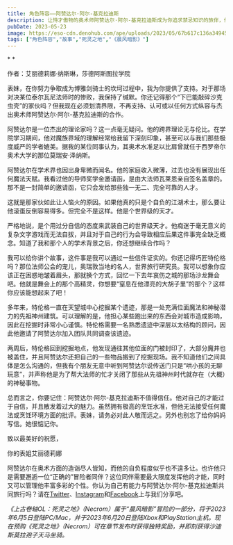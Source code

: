 ```yaml
---
title: 角色阵容——阿赞达尔·阿尔-基克拉迪斯
description: 让恃才傲物的奥术师阿赞达尔·阿尔-基克拉迪斯成为你追求禁忌知识的旅伴，他是你可以在即将到来的《死灵之地》（Necrom）章节中招募的两位新伙伴之一。
pubDate: 2023-05-23
image: https://eso-cdn.denohub.com/ape/uploads/2023/05/67b617c136a349457696502ac1d71d43.jpg
tags: ["角色阵容","故事","死灵之地","《晨风暗影》"]
---
```


* *

作者：艾丽德莉娜·纳斯琳，莎德阿斯图拉学院

表妹，在你努力争取成为博雅剑骑士的坎坷过程中，我为你提供了支持。对于那场对决某位泰尔瓦尼法师时的惨败，我保持了缄默。你还记得那个“下巴能敲碎沙克虫壳”的家伙吗？但我现在必须划清界限，不再支持、认可或以任何方式纵容与杰出奥术师阿赞达尔·阿尔-基克拉迪斯的合作。

阿赞达尔是一位杰出的理论家吗？这一点毫无疑问。他的跨界理论无与伦比。在学院学习期间，他对魔族界域的理解经常给我留下深刻印象，甚至可以与我们那些极度威严的学者媲美。据我的某位同事认为，其奥术水准足以比肩曾就任于西罗帝尔奥术大学的那位莫瑞安·泽纳斯。

阿赞达尔在学术界也因出身卑微而闻名。他的家庭收入微薄，过去也没有展现出任何魔法天赋。我看过他的导师奖学金邀请函，是由大法师瓦莱恩亲自签名盖章的。那不是一封简单的邀请函，它只会发给那些独一无二、完全可靠的人才。

这就是那家伙如此让人恼火的原因。如果他真的只是个自负的江湖术士，那么要让他滚蛋反倒容易得多。但完全不是这样。他是个世界级的天才。

严格地说，是个用过分自信的态度来武装自己的世界级天才。他痴迷于毫无意义的复杂文字游戏而无法自拔，并且对于自己的行为会导致相应后果这件事完全缺乏概念。知道了我和那个人的学术背景之后，你还想继续合作吗？

我可以给你讲个故事，这件事是我可以通过一些信件证实的。你还记得巧匠特伦格吗？那位法师公会的宠儿，奥瑞敦当地的名人，世界旅行研究员。我可以想象你应该正在困惑地皱着眉头，那就换个方式，回忆一下去年哀伤之城的那场沙龙舞会吧。他就是舞会上的那个高精灵，你想要“窒息在他漂亮的大胡子里”的那个？这样你应该能想起来了吧！

多年来，特伦格一直在天望城中心挖掘某个遗迹，那是一处充满位面魔法和神秘潜力的先祖神州建筑。可以理解的是，他担心某些跑出来的东西会对城市造成影响，因此在挖掘时非常小心谨慎。特伦格需要一名熟悉遗迹中深层以太结构的顾问，因此他邀请了阿赞达尔加入团队共同调查该遗迹。

两周后，特伦格回到挖掘地点，他发现通往其他位面的门被封印了，大部分魔井也被盖住，并且阿赞达尔还把自己的一些物品搬到了挖掘现场。我不知道他们之间具体是怎么沟通的，但我有个朋友无意中听到阿赞达尔说传送门只是“哄小孩的无聊玩意”，并声称他是为了帮大法师的忙才关闭了那些从先祖神州时代就存在（大概）的神秘事物。

总而言之，你要记住：阿赞达尔·阿尔-基克拉迪斯不值得信任。他对自己的才能过于自信，并且散发着过大的魅力。虽然拥有极高的烹饪水准，但他无法接受任何魔法或烹饪环境方面的批评。表妹，请务必对此人敬而远之。另外也别忘了给你妈妈写信。她很惦记你。

致以最美好的祝愿，

你的表姐艾丽德莉娜

阿赞达尔在奥术方面的造诣尽人皆知，而他的自负程度似乎也不遑多让。也许他只是需要邂逅一位“正确的”冒险者同伴？这位同伴需要最大限度发挥他的才能，同时又可以管理他丰富多彩的个性。你认为自己有能力与阿赞达尔·阿尔-基克拉迪斯共同旅行吗？请在[Twitter](https://twitter.com/TESOnline)、[Instagram](https://www.instagram.com/elderscrollsonline/)和[Facebook](https://www.facebook.com/ElderScrollsOnline)上与我们分享吧。

_《上古卷轴OL：死灵之地》（Necrom）属于“晨风暗影”冒险的一部分，将于2023年6月5日登陆PC/Mac，并于2023年6月20日登陆Xbox和PlayStation主机。现在预购《死灵之地》（Necrom）可在章节发布时获得独特奖励，并即刻获得沙迪斯莫拉孢子天马坐骑。_
